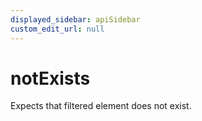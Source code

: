```yaml
---
displayed_sidebar: apiSidebar
custom_edit_url: null
---
```

# notExists

Expects that filtered element does not exist.

